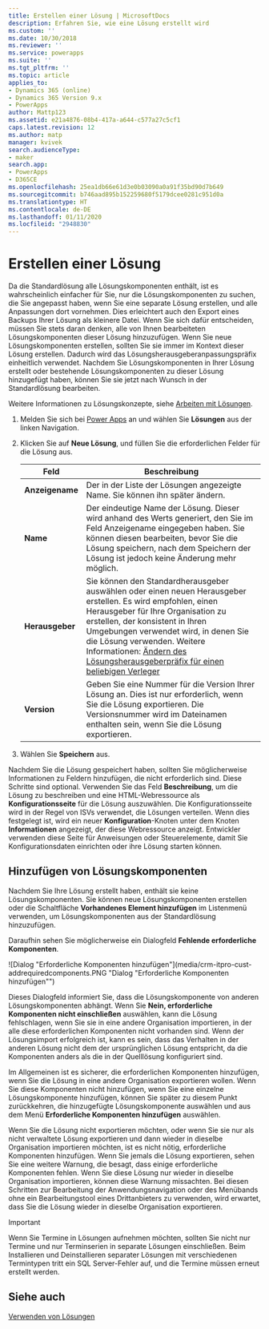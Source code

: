 ```yaml
---
title: Erstellen einer Lösung | MicrosoftDocs
description: Erfahren Sie, wie eine Lösung erstellt wird
ms.custom: ''
ms.date: 10/30/2018
ms.reviewer: ''
ms.service: powerapps
ms.suite: ''
ms.tgt_pltfrm: ''
ms.topic: article
applies_to:
- Dynamics 365 (online)
- Dynamics 365 Version 9.x
- PowerApps
author: Mattp123
ms.assetid: e21a4876-08b4-417a-a644-c577a27c5cf1
caps.latest.revision: 12
ms.author: matp
manager: kvivek
search.audienceType:
- maker
search.app:
- PowerApps
- D365CE
ms.openlocfilehash: 25ea1db66e61d3e0b03090a0a91f35bd90d7b649
ms.sourcegitcommit: b746aad895b152259680f5179dcee0281c951d0a
ms.translationtype: HT
ms.contentlocale: de-DE
ms.lasthandoff: 01/11/2020
ms.locfileid: "2948830"
---
```

# <a name="create-a-solution"></a>Erstellen einer Lösung

Da die Standardlösung alle Lösungskomponenten enthält, ist es wahrscheinlich einfacher für Sie, nur die Lösungskomponenten zu suchen, die Sie angepasst haben, wenn Sie eine separate Lösung erstellen, und alle Anpassungen dort vornehmen. Dies erleichtert auch den Export eines Backups Ihrer Lösung als kleinere Datei. Wenn Sie sich dafür entscheiden, müssen Sie stets daran denken, alle von Ihnen bearbeiteten Lösungskomponenten dieser Lösung hinzuzufügen. Wenn Sie neue Lösungskomponenten erstellen, sollten Sie sie immer im Kontext dieser Lösung erstellen. Dadurch wird das Lösungsherausgeberanpassungspräfix einheitlich verwendet. Nachdem Sie Lösungskomponenten in Ihrer Lösung erstellt oder bestehende Lösungskomponenten zu dieser Lösung hinzugefügt haben, können Sie sie jetzt nach Wunsch in der Standardlösung bearbeiten.  
  
 Weitere Informationen zu Lösungskonzepte, siehe [Arbeiten mit Lösungen](solutions-overview.md).  
  
1.  Melden Sie sich bei [Power Apps](https://make.powerapps.com/?utm_source=padocs&utm_medium=linkinadoc&utm_campaign=referralsfromdoc) an und wählen Sie **Lösungen** aus der linken Navigation. 
  
2.  Klicken Sie auf **Neue Lösung**, und füllen Sie die erforderlichen Felder für die Lösung aus.
  
    |Feld|Beschreibung|  
    |-----------|-----------------|  
    |**Anzeigename**|Der in der Liste der Lösungen angezeigte Name. Sie können ihn später ändern.|  
    |**Name**|Der eindeutige Name der Lösung. Dieser wird anhand des Werts generiert, den Sie im Feld Anzeigename eingegeben haben. Sie können diesen bearbeiten, bevor Sie die Lösung speichern, nach dem Speichern der Lösung ist jedoch keine Änderung mehr möglich.|  
    |**Herausgeber**|Sie können den Standardherausgeber auswählen oder einen neuen Herausgeber erstellen. Es wird empfohlen, einen Herausgeber für Ihre Organisation zu erstellen, der konsistent in Ihren Umgebungen verwendet wird, in denen Sie die Lösung verwenden. Weitere Informationen: [Ändern des Lösungsherausgeberpräfix für einen beliebigen Verleger](change-solution-publisher-prefix.md#change-the-solution-publisher-prefix-for-any-publisher) |  
    |**Version**|Geben Sie eine Nummer für die Version Ihrer Lösung an. Dies ist nur erforderlich, wenn Sie die Lösung exportieren. Die Versionsnummer wird im Dateinamen enthalten sein, wenn Sie die Lösung exportieren.|  
  
3.  Wählen Sie **Speichern** aus.  
  
 Nachdem Sie die Lösung gespeichert haben, sollten Sie möglicherweise Informationen zu Feldern hinzufügen, die nicht erforderlich sind. Diese Schritte sind optional. Verwenden Sie das Feld **Beschreibung**, um die Lösung zu beschreiben und eine HTML-Webressource als **Konfigurationsseite** für die Lösung auszuwählen. Die Konfigurationsseite wird in der Regel von ISVs verwendet, die Lösungen verteilen. Wenn dies festgelegt ist, wird ein neuer **Konfiguration**-Knoten unter dem Knoten **Informationen** angezeigt, der diese Webressource anzeigt. Entwickler verwenden diese Seite für Anweisungen oder Steuerelemente, damit Sie Konfigurationsdaten einrichten oder ihre Lösung starten können.  
  
<a name="BKMK_AddSolutionComponents"></a>   

## <a name="add-solution-components"></a>Hinzufügen von Lösungskomponenten  
 Nachdem Sie Ihre Lösung erstellt haben, enthält sie keine Lösungskomponenten. Sie können neue Lösungskomponenten erstellen oder die Schaltfläche **Vorhandenes Element hinzufügen** im Listenmenü verwenden, um Lösungskomponenten aus der Standardlösung hinzuzufügen.  
  
 Daraufhin sehen Sie möglicherweise ein Dialogfeld **Fehlende erforderliche Komponenten**.  
   
 ![Dialog "Erforderliche Komponenten hinzufügen"](media/crm-itpro-cust-addrequiredcomponents.PNG "Dialog "Erforderliche Komponenten hinzufügen"")  
  
 Dieses Dialogfeld informiert Sie, dass die Lösungskomponente von anderen Lösungskomponenten abhängt. Wenn Sie **Nein, erforderliche Komponenten nicht einschließen** auswählen, kann die Lösung fehlschlagen, wenn Sie sie in eine andere Organisation importieren, in der alle diese erforderlichen Komponenten nicht vorhanden sind. Wenn der Lösungsimport erfolgreich ist, kann es sein, dass das Verhalten in der anderen Lösung nicht dem der ursprünglichen Lösung entspricht, da die Komponenten anders als die in der Quelllösung konfiguriert sind.  
  
 Im Allgemeinen ist es sicherer, die erforderlichen Komponenten hinzufügen, wenn Sie die Lösung in eine andere Organisation exportieren wollen. Wenn Sie diese Komponenten nicht hinzufügen, wenn Sie eine einzelne Lösungskomponente hinzufügen, können Sie später zu diesem Punkt zurückkehren, die hinzugefügte Lösungskomponente auswählen und aus dem Menü **Erforderliche Komponenten hinzufügen** auswählen.  
  
 Wenn Sie die Lösung nicht exportieren möchten, oder wenn Sie sie nur als nicht verwaltete Lösung exportieren und dann wieder in dieselbe Organisation importieren möchten, ist es nicht nötig, erforderliche Komponenten hinzufügen. Wenn Sie jemals die Lösung exportieren, sehen Sie eine weitere Warnung, die besagt, dass einige erforderliche Komponenten fehlen. Wenn Sie diese Lösung nur wieder in dieselbe Organisation importieren, können diese Warnung missachten. Bei diesen Schritten zur Bearbeitung der Anwendungsnavigation oder des Menübands ohne ein Bearbeitungstool eines Drittanbieters zu verwenden, wird erwartet, dass Sie die Lösung wieder in dieselbe Organisation exportieren.  

> [!IMPORTANT]
>  Wenn Sie Termine in Lösungen aufnehmen möchten, sollten Sie nicht nur Termine und nur Terminserien in separate Lösungen einschließen. Beim Installieren und Deinstallieren separater Lösungen mit verschiedenen Termintypen tritt ein SQL Server-Fehler auf, und die Termine müssen erneut erstellt werden. 

## <a name="see-also"></a>Siehe auch
 [Verwenden von Lösungen](use-solution-explorer.md)
